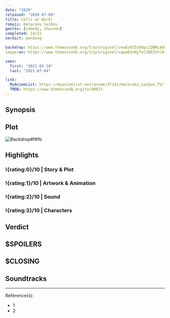 ```yaml
---
date: "2020"
released: "2018-07-08"
title: Cells at Work!
romaji: Hataraku Saibou
genres: [comedy, shounen]
completed: 14/21
verdict: pending

backdrop: https://www.themoviedb.org/t/p/original/znwEvECDz94pc3ZWML4OettkPto.jpg
image:en: https://www.themoviedb.org/t/p/original/sgwwEGvNy7vCJN8IVnl44tuVlMZ.jpg

seen:
  first: "2021-02-10"
  last: "2021-07-04"

link:
  MyAnimeList: https://myanimelist.net/anime/37141/Hataraku_Saibou_TV/
  TMDB: https://www.themoviedb.org/tv/80671
---
```



## Synopsis

## Plot

![Backdrop#f#fb](https://www.themoviedb.org/t/p/original/aOQL8UYduNxDePbynZROLZ1nfsf.jpg "Source: TMDB")

## Highlights

### !{rating:0}/10 | Story & Plot

### !{rating:1}/10 | Artwork & Animation

### !{rating:2}/10 | Sound

### !{rating:3}/10 | Characters

## Verdict

## $SPOILERS

## $CLOSING

## Soundtracks

***
Reference(s):

- 1
- 2
